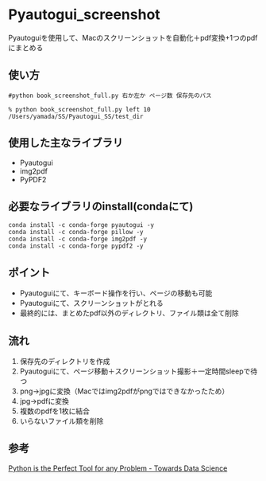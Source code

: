 # Pyautogui_screenshot

Pyautoguiを使用して、Macのスクリーンショットを自動化＋pdf変換+1つのpdfにまとめる

## 使い方

```
#python book_screenshot_full.py 右か左か ページ数 保存先のパス

% python book_screenshot_full.py left 10 /Users/yamada/SS/Pyautogui_SS/test_dir
```

## 使用した主なライブラリ

- Pyautogui
- img2pdf
- PyPDF2

## 必要なライブラリのinstall(condaにて)

```
conda install -c conda-forge pyautogui -y
conda install -c conda-forge pillow -y
conda install -c conda-forge img2pdf -y
conda install -c conda-forge pypdf2 -y
```


## ポイント

- Pyautoguiにて、キーボード操作を行い、ページの移動も可能
- Pyautoguiにて、スクリーンショットがとれる
- 最終的には、まとめたpdf以外のディレクトリ、ファイル類は全て削除

## 流れ

1. 保存先のディレクトリを作成
2. Pyautoguiにて、ページ移動＋スクリーンショット撮影＋一定時間sleepで待つ
3. png→jpgに変換（Macではimg2pdfがpngではできなかったため）
4. jpg→pdfに変換
5. 複数のpdfを1枚に結合
6. いらないファイル類を削除

## 参考

[Python is the Perfect Tool for any Problem - Towards Data Science](https://towardsdatascience.com/python-is-the-perfect-tool-for-any-problem-f2ba42889a85)
